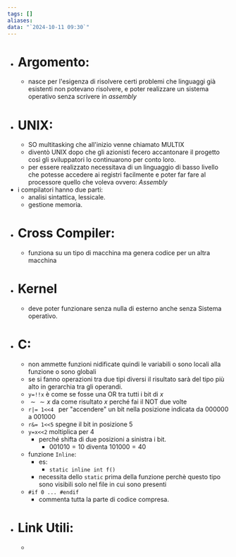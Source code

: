 ```yaml
---
tags: []
aliases: 
data: "`2024-10-11 09:30`"
---
```

- # Argomento:
	- nasce per l'esigenza di risolvere certi problemi che linguaggi già esistenti non potevano risolvere, e poter realizzare un sistema operativo senza scrivere in _assembly_ 
- # UNIX:
	- SO multitasking che all'inizio venne chiamato MULTIX
	- diventò UNIX dopo che gli azionisti fecero accantonare il progetto così gli sviluppatori lo continuarono per conto loro. 
	- per essere realizzato necessitava di un linguaggio di basso livello che potesse accedere ai registri facilmente e poter far fare al processore quello che voleva ovvero: _Assembly_
- i compilatori hanno due parti:
	- analisi sintattica, lessicale.
	- gestione memoria.
- # Cross Compiler:
	- funziona su un tipo di macchina ma genera codice per un altra macchina
- # Kernel 
	- deve poter funzionare senza nulla di esterno anche senza Sistema operativo.
- # C:
	- non ammette funzioni nidificate quindi le variabili o sono locali alla funzione o sono globali
	- se si fanno operazioni tra due tipi diversi il risultato sarà del tipo più alto in gerarchia tra gli operandi.
	- `y=!!x` è come se fosse una OR tra tutti i bit di $x$ 
	- $\sim \sim x$ da come risultato $x$ perché fai il NOT due volte 
	- `r|= 1<<4 ` per "accendere" un bit nella posizione indicata da $000000$ a $001000$  
	- `r&= 1<<5` spegne il bit in posizione 5 
	- `y=x<<2` moltiplica per 4 
		- perché shifta di due posizioni a sinistra i bit.
			- $001010=10$ diventa $101000= 40$  
	- funzione `Inline`:
		- es:
			- `static inline int f()` 
		- necessita dello `static` prima della funzione perchè questo tipo sono visibili solo nel file in cui sono presenti
	- `#if 0 ... #endif` 
		- commenta tutta la parte di codice compresa.
- # Link Utili:
	- 